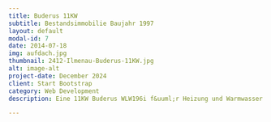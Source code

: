 ```yaml
---
title: Buderus 11KW
subtitle: Bestandsimmobilie Baujahr 1997
layout: default
modal-id: 7
date: 2014-07-18
img: aufdach.jpg
thumbnail: 2412-Ilmenau-Buderus-11KW.jpg
alt: image-alt
project-date: December 2024
client: Start Bootstrap
category: Web Development
description: Eine 11KW Buderus WLW196i f&uuml;r Heizung und Warmwasser als Ersatz f&uuml;r eine Gastherme in einem Zweifamilienhaus. Nur der Energietr&auml;ger wurde ausgetauscht -- die vorhandene Installation (Leitungen und Heizk&ouml;rper) war ausreichend und wurde einfach weiterverwendet.

---
```


